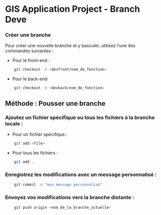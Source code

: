 # GIS Application Project - Branch Deve

### Créer une branche

Pour créer une nouvelle branche et y basculer, utilisez l'une des commandes suivantes :

- Pour le front-end :
```bash
    git checkout -b <devfront/nom_de_fonction>
```

- Pour le back-end
```bash
    git checkout -b <devback/nom_de_fonction>
```

## Méthode : Pousser une branche

### Ajoutez un fichier spécifique ou tous les fichiers à la branche locale :

- Pour un fichier spécifique :
```bash
    git add <file>
```

- Pour tous les fichiers :
```bash
    git add .
```

### Enregistrez les modifications avec un message personnalisé :

```bash
    git commit -m "mon message personnalisé"
```


### Envoyez vos modifications vers la branche distante :

```bash
    git push origin <nom_de_la_branche_actuelle>
```
